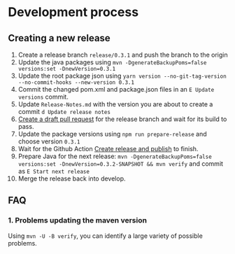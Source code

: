 <!--
 ---------------------------------------------------------------------------------------------
   Copyright (c) Quatico Solutions AG. All rights reserved.
   Licensed under the MIT License. See LICENSE in the project root for license information.
 ---------------------------------------------------------------------------------------------
-->
# Development process

## Creating a new release

1. Create a release branch `release/0.3.1` and push the branch to the origin
2. Update the java packages using `mvn -DgenerateBackupPoms=false versions:set -DnewVersion=0.3.1`
3. Update the root package json using `yarn version --no-git-tag-version --no-commit-hooks --new-version 0.3.1`
4. Commit the changed pom.xml and package.json files in an `E Update versions` commit.
5. Update `Release-Notes.md` with the version you are about to create a commit `d Update release notes`
6. [Create a draft pull request](https://github.com/quatico-solutions/magellan/pulls) for the release branch and wait for its build to pass.
7. Update the package versions using `npm run prepare-release` and choose version `0.3.1`
8. Wait for the Github Action [Create release and publish](https://github.com/quatico-solutions/magellan/actions/workflows/release-and-publish.yml) to finish.
9. Prepare Java for the next release: `mvn -DgenerateBackupPoms=false versions:set -DnewVersion=0.3.2-SNAPSHOT && mvn verify` and commit as `E Start next release`
10. Merge the release back into develop.

## FAQ

### 1. Problems updating the maven version

Using `mvn -U -B verify`, you can identify a large variety of possible problems.
